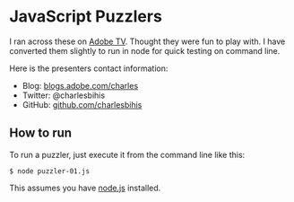 # JavaScript Puzzlers
I ran across these on [Adobe TV][0].  Thought they were fun to play with.  I
have converted them slightly to run in node for quick testing on command line.

Here is the presenters contact information:
- Blog: [blogs.adobe.com/charles][2]
- Twitter: @charlesbihis
- GitHub: [github.com/charlesbihis][3]

## How to run
To run a puzzler, just execute it from the command line like this:

    $ node puzzler-01.js

This assumes you have [node.js][1] installed.


[0]: http://tv.adobe.com/watch/max-2013/javascript-puzzlers-puzzles-to-make-you-think-and-write-fewer-bugs/
[1]: http://nodejs.org
[2]: http://blogs.adobe.com/charles
[3]: http://github.com/charlesbihis
